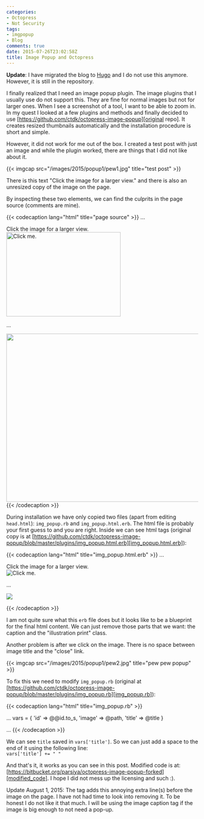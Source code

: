 ```yaml
---
categories:
- Octopress
- Not Security
tags:
- imgpopup
- Blog
comments: true
date: 2015-07-26T23:02:58Z
title: Image Popup and Octopress
---
```


**Update**: I have migrated the blog to [Hugo](https://gohugo.io) and I do not use this anymore. However, it is still in the repository.

I finally realized that I need an image popup plugin. The image plugins that I usually use do not support this. They are fine for normal images but not for larger ones. When I see a screenshot of a tool, I want to be able to zoom in. In my quest I looked at a few plugins and methods and finally decided to use [https://github.com/ctdk/octopress-image-popup][original repo]. It creates resized thumbnails automatically and the installation procedure is short and simple.

However, it did not work for me out of the box. I created a test post with just an image and while the plugin worked, there are things that I did not like about it.

[original repo]: https://github.com/ctdk/octopress-image-popup
<!--more-->

{{< imgcap src="/images/2015/popup1/pew1.jpg" title="test post" >}}

There is this text "Click the image for a larger view." and there is also an unresized copy of the image on the page.

By inspecting these two elements, we can find the culprits in the page source (comments are mine).

{{< codecaption lang="html" title="page source" >}}
...
<div class="imgpopup screen">
  <!-- caption -->
  <div class="caption">Click the image for a larger view.</div>
  <a href="javascript:void(0)" style="text-decoration: none" id="image-1">
    <img src="/images/2015/pew.jpg" width="300" height="221" alt="Click me." />
  </a>

...
<!-- unresized copy -->
<div class="illustration print">
  <img src="/images/2015/pew.jpg" width="600" height="441" />
</div>
{{< /codecaption >}}

During installation we have only copied two files (apart from editing `head.html`): `img_popup.rb` and `img_popup.html.erb`. The html file is probably your first guess to and you are right. Inside we can see html tags (original copy is at [https://github.com/ctdk/octopress-image-popup/blob/master/plugins/img_popup.html.erb][img_popup.html.erb]):

{{< codecaption lang="html" title="img_popup.html.erb" >}}
...

<div class="imgpopup screen">
  <div class="caption">Click the image for a larger view.</div>
  <a href='javascript:void(0)' style="text-decoration: none" id="image-<%= id %>">
    <img src="<%= scaled_image %>"
         width="<%= scaled_width %>" height="<%= scaled_height %>"
         alt="Click me."/>
  </a>

...

<div class="illustration print">
  <img src="<%= image %>" width="<%= full_width %>" height="<%= full_height %>"/>
</div>

{{< /codecaption >}}

I am not quite sure what this `erb` file does but it looks like to be a blueprint for the final html content. We can just remove those parts that we want: the caption and the "illustration print" class.

Another problem is after we click on the image. There is no space between image title and the "close" link.

{{< imgcap src="/images/2015/popup1/pew2.jpg" title="pew pew popup" >}}

To fix this we need to modify `img_popup.rb` (original at [https://github.com/ctdk/octopress-image-popup/blob/master/plugins/img_popup.rb][img_popup.rb]):

{{< codecaption lang="html" title="img_popup.rb" >}}

...
vars = {
  'id'      => @@id.to_s,
  'image'   => @path,
  'title'   => @title
}

...
{{< /codecaption >}}

We can see `title` saved in `vars['title']`. So we can just add a space to the end of it using the following line:  
`vars['title'] += " "`

And that's it, it works as you can see in this post. Modified code is at: [https://bitbucket.org/parsiya/octopress-image-popup-forked][modified_code]. I hope I did not mess up the licensing and such :).

Update August 1, 2015: The tag adds this annoying extra line(s) before the image on the page. I have not had time to look into removing it. To be honest I do not like it that much. I will be using the image caption tag if the image is big enough to not need a pop-up.

[original repo]: https://github.com/ctdk/octopress-image-popup
[img_popup.html.erb]: https://github.com/ctdk/octopress-image-popup/blob/master/plugins/img_popup.html.erb
[img_popup.rb]: https://github.com/ctdk/octopress-image-popup/blob/master/plugins/img_popup.rb
[modified_code]: https://github.com/parsiya/Random-Code/tree/master/octopress-image-popup-forked

